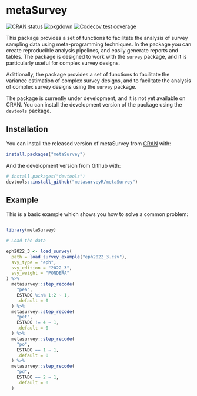 # metaSurvey

<!-- badges: start -->

[![CRAN
status](https://www.r-pkg.org/badges/version/metasSurvey)](https://cran.r-project.org/package=metasurvey)
[![pkgdown](https://github.com/metasurveyr/metasurvey/actions/workflows/pkgdown.yaml/badge.svg?branch=main)](https://github.com/metasurveyr/metasurvey/actions/workflows/pkgdown.yaml)
[![Codecov test
coverage](https://codecov.io/gh/tidyverse/dplyr/branch/main/graph/badge.svg)](https://app.codecov.io/gh/metasurveyr/metasurvey?branch=main)
<!-- badges: end -->

This package provides a set of functions to facilitate the analysis of survey sampling data using meta-programming techniques. In the package you can create reproducible analysis pipelines, and easily generate reports and tables. The package is designed to work with the `survey` package, and it is particularly useful for complex survey designs.

Adittionally, the package provides a set of functions to facilitate the variance estimation of complex survey designs, and to facilitate the analysis of complex survey designs using the `survey` package.

The package is currently under development, and it is not yet available on CRAN. You can install the development version of the package using the `devtools` package.

## Installation

You can install the released version of metaSurvey from [CRAN](https://CRAN.R-project.org) with:

``` r
install.packages("metaSurvey")
```

And the development version from Github with:

``` r
# install.packages("devtools")
devtools::install_github("metasurveyR/metaSurvey")
```

## Example

This is a basic example which shows you how to solve a common problem:

``` r

library(metaSurvey)

# Load the data

eph2022_3 <- load_survey(
  path = load_survey_example("eph2022_3.csv"),
  svy_type = "eph",
  svy_edition = "2022_3",
  svy_weight = "PONDERA"
) %>%
  metasurvey::step_recode(
    "pea",
    ESTADO %in% 1:2 ~ 1,
    .default = 0
  ) %>%
  metasurvey::step_recode(
    "pet",
    ESTADO != 4 ~ 1,
    .default = 0
  ) %>%
  metasurvey::step_recode(
    "po",
    ESTADO == 1 ~ 1,
    .default = 0
  ) %>%
  metasurvey::step_recode(
    "pd",
    ESTADO == 2 ~ 1,
    .default = 0
  )

````


